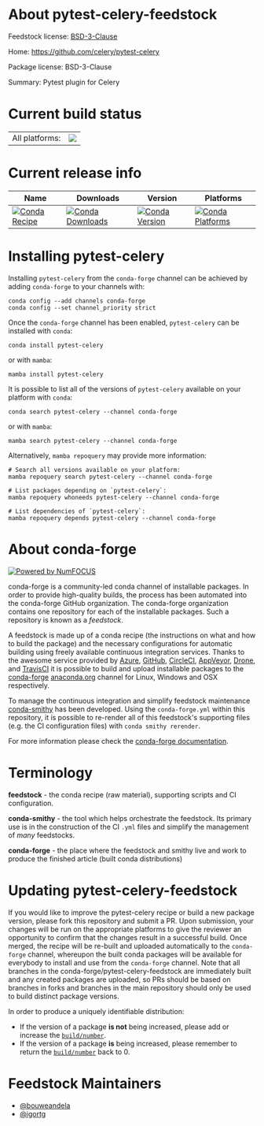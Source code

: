About pytest-celery-feedstock
=============================

Feedstock license: [BSD-3-Clause](https://github.com/conda-forge/pytest-celery-feedstock/blob/main/LICENSE.txt)

Home: https://github.com/celery/pytest-celery

Package license: BSD-3-Clause

Summary: Pytest plugin for Celery

Current build status
====================


<table><tr><td>All platforms:</td>
    <td>
      <a href="https://dev.azure.com/conda-forge/feedstock-builds/_build/latest?definitionId=11008&branchName=main">
        <img src="https://dev.azure.com/conda-forge/feedstock-builds/_apis/build/status/pytest-celery-feedstock?branchName=main">
      </a>
    </td>
  </tr>
</table>

Current release info
====================

| Name | Downloads | Version | Platforms |
| --- | --- | --- | --- |
| [![Conda Recipe](https://img.shields.io/badge/recipe-pytest--celery-green.svg)](https://anaconda.org/conda-forge/pytest-celery) | [![Conda Downloads](https://img.shields.io/conda/dn/conda-forge/pytest-celery.svg)](https://anaconda.org/conda-forge/pytest-celery) | [![Conda Version](https://img.shields.io/conda/vn/conda-forge/pytest-celery.svg)](https://anaconda.org/conda-forge/pytest-celery) | [![Conda Platforms](https://img.shields.io/conda/pn/conda-forge/pytest-celery.svg)](https://anaconda.org/conda-forge/pytest-celery) |

Installing pytest-celery
========================

Installing `pytest-celery` from the `conda-forge` channel can be achieved by adding `conda-forge` to your channels with:

```
conda config --add channels conda-forge
conda config --set channel_priority strict
```

Once the `conda-forge` channel has been enabled, `pytest-celery` can be installed with `conda`:

```
conda install pytest-celery
```

or with `mamba`:

```
mamba install pytest-celery
```

It is possible to list all of the versions of `pytest-celery` available on your platform with `conda`:

```
conda search pytest-celery --channel conda-forge
```

or with `mamba`:

```
mamba search pytest-celery --channel conda-forge
```

Alternatively, `mamba repoquery` may provide more information:

```
# Search all versions available on your platform:
mamba repoquery search pytest-celery --channel conda-forge

# List packages depending on `pytest-celery`:
mamba repoquery whoneeds pytest-celery --channel conda-forge

# List dependencies of `pytest-celery`:
mamba repoquery depends pytest-celery --channel conda-forge
```


About conda-forge
=================

[![Powered by
NumFOCUS](https://img.shields.io/badge/powered%20by-NumFOCUS-orange.svg?style=flat&colorA=E1523D&colorB=007D8A)](https://numfocus.org)

conda-forge is a community-led conda channel of installable packages.
In order to provide high-quality builds, the process has been automated into the
conda-forge GitHub organization. The conda-forge organization contains one repository
for each of the installable packages. Such a repository is known as a *feedstock*.

A feedstock is made up of a conda recipe (the instructions on what and how to build
the package) and the necessary configurations for automatic building using freely
available continuous integration services. Thanks to the awesome service provided by
[Azure](https://azure.microsoft.com/en-us/services/devops/), [GitHub](https://github.com/),
[CircleCI](https://circleci.com/), [AppVeyor](https://www.appveyor.com/),
[Drone](https://cloud.drone.io/welcome), and [TravisCI](https://travis-ci.com/)
it is possible to build and upload installable packages to the
[conda-forge](https://anaconda.org/conda-forge) [anaconda.org](https://anaconda.org/)
channel for Linux, Windows and OSX respectively.

To manage the continuous integration and simplify feedstock maintenance
[conda-smithy](https://github.com/conda-forge/conda-smithy) has been developed.
Using the ``conda-forge.yml`` within this repository, it is possible to re-render all of
this feedstock's supporting files (e.g. the CI configuration files) with ``conda smithy rerender``.

For more information please check the [conda-forge documentation](https://conda-forge.org/docs/).

Terminology
===========

**feedstock** - the conda recipe (raw material), supporting scripts and CI configuration.

**conda-smithy** - the tool which helps orchestrate the feedstock.
                   Its primary use is in the construction of the CI ``.yml`` files
                   and simplify the management of *many* feedstocks.

**conda-forge** - the place where the feedstock and smithy live and work to
                  produce the finished article (built conda distributions)


Updating pytest-celery-feedstock
================================

If you would like to improve the pytest-celery recipe or build a new
package version, please fork this repository and submit a PR. Upon submission,
your changes will be run on the appropriate platforms to give the reviewer an
opportunity to confirm that the changes result in a successful build. Once
merged, the recipe will be re-built and uploaded automatically to the
`conda-forge` channel, whereupon the built conda packages will be available for
everybody to install and use from the `conda-forge` channel.
Note that all branches in the conda-forge/pytest-celery-feedstock are
immediately built and any created packages are uploaded, so PRs should be based
on branches in forks and branches in the main repository should only be used to
build distinct package versions.

In order to produce a uniquely identifiable distribution:
 * If the version of a package **is not** being increased, please add or increase
   the [``build/number``](https://docs.conda.io/projects/conda-build/en/latest/resources/define-metadata.html#build-number-and-string).
 * If the version of a package **is** being increased, please remember to return
   the [``build/number``](https://docs.conda.io/projects/conda-build/en/latest/resources/define-metadata.html#build-number-and-string)
   back to 0.

Feedstock Maintainers
=====================

* [@bouweandela](https://github.com/bouweandela/)
* [@igortg](https://github.com/igortg/)

